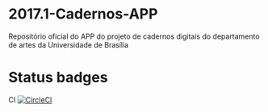 # 2017.1-Cadernos-APP
Repositório oficial do APP do projeto de cadernos digitais do departamento de artes da Universidade de Brasília

# Status badges
CI [![CircleCI](https://circleci.com/gh/fga-gpp-mds/2017.1-Cadernos-APP.svg?style=svg)](https://circleci.com/gh/fga-gpp-mds/2017.1-Cadernos-APP)

